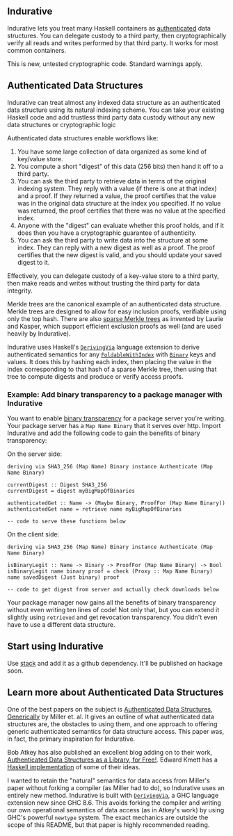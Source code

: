 ## Indurative

Indurative lets you treat many Haskell containers as [authenticated](https://www.cs.umd.edu/~mwh/papers/gpads.pdf) data structures. You can delegate custody to a third party, then cryptographically verify all reads and writes performed by that third party. It works for most common containers.

This is new, untested cryptographic code. Standard warnings apply.

## Authenticated Data Structures

Indurative can treat almost any indexed data structure as an authenticated data structure using its natural indexing scheme. You can take your existing Haskell code and add trustless third party data custody without any new data structures or cryptographic logic

Authenticated data structures enable workflows like:

1. You have some large collection of data organized as some kind of key/value store.
2. You compute a short "digest" of this data (256 bits) then hand it off to a third party.
3. You can ask the third party to retrieve data in terms of the original indexing system. They reply with a value (if there is one at that index) and a proof. If they returned a value, the proof certifies that the value was in the original data structure at the index you specified. If no value was returned, the proof certifies that there was no value at the specified index.
4. Anyone with the "digest" can evaluate whether this proof holds, and if it does then you have a cryptographic guarantee of authenticity.
5. You can ask the third party to write data into the structure at some index. They can reply with a new digest as well as a proof. The proof certifies that the new digest is valid, and you should update your saved digest to it.

Effectively, you can delegate custody of a key-value store to a third party, then make reads and writes without trusting the 
third party for data integrity.

Merkle trees are the canonical example of an authenticated data structure. Merkle trees are designed to allow for easy inclusion proofs, verifiable using only the top hash. There are also [sparse Merkle trees](https://github.com/google/trillian/blob/master/docs/papers/RevocationTransparency.pdf) as invented by Laurie and Kasper, which support efficient exclusion proofs as well (and are used heavily by Indurative).

Indurative uses Haskell's [`DerivingVia`](https://www.kosmikus.org/DerivingVia/deriving-via-paper.pdf) language extension to derive authenticated semantics for any [`FoldableWithIndex`](https://hackage.haskell.org/package/lens-4.17.1/docs/Control-Lens-Indexed.html#t:FoldableWithIndex) with [`Binary`](https://hackage.haskell.org/package/binary-0.10.0.0/docs/Data-Binary.html#t:Binary) keys and values. It does this by hashing each index, then placing the value in the index corresponding to that hash of a sparse Merkle tree, then using that tree to compute digests and produce or verify access proofs.

### Example: Add binary transparency to a package manager with Indurative

You want to enable [binary transparency](https://wiki.mozilla.org/Security/Binary_Transparency) for a package server you're writing. Your package server has a `Map Name Binary` that it serves over http. Import Indurative and add the following code to gain the benefits of binary transparency:

On the server side:

```
deriving via SHA3_256 (Map Name) Binary instance Authenticate (Map Name Binary)

currentDigest :: Digest SHA3_256
currentDigest = digest myBigMapOfBinaries

authenticatedGet :: Name -> (Maybe Binary, ProofFor (Map Name Binary))
authenticatedGet name = retrieve name myBigMapOfBinaries

-- code to serve these functions below
```

On the client side:

```
deriving via SHA3_256 (Map Name) Binary instance Authenticate (Map Name Binary)

isBinaryLegit :: Name -> Binary -> ProofFor (Map Name Binary) -> Bool
isBinaryLegit name binary proof = check (Proxy :: Map Name Binary) name savedDigest (Just binary) proof

-- code to get digest from server and actually check downloads below
```

Your package manager now gains all the benefits of binary transparency without even writing ten lines of code! Not only that, but you can extend it slightly using `retrieved` and get revocation transparency. You didn't even have to use a different data structure.

## Start using Indurative

Use [stack](https://docs.haskellstack.org/en/stable/yaml_configuration/#packages) and add it as a github dependency. It'll be published on hackage soon.

## Learn more about Authenticated Data Structures

One of the best papers on the subject is [Authenticated Data Structures, Generically](https://www.cs.umd.edu/~mwh/papers/gpads.pdf) by Miller et. al. It gives an outline of what authenticated data structures are, the obstacles to using them, and one approach to offering generic authenticated semantics for data structure access. This paper was, in fact, the primary inspiration for Indurative.

Bob Atkey has also published an excellent blog adding on to their work, [Authenticated Data Structures as a Library, for Free!](https://bentnib.org/posts/2016-04-12-authenticated-data-structures-as-a-library.html). Edward Kmett has a [Haskell implementation](https://github.com/ekmett/auth) of some of their ideas.

I wanted to retain the "natural" semantics for data access from Miller's paper without forking a compiler (as Miller had to do), so Indurative uses an entirely new method. Indurative is built with [`DerivingVia`](https://www.kosmikus.org/DerivingVia/deriving-via-paper.pdf), a GHC language extension new since GHC 8.6. This avoids forking the compiler and writing our own operational semantics of data access (as in Atkey's work) by using GHC's powerful `newtype` system. The exact mechanics are outside the scope of this README, but that paper is highly recommended reading.
